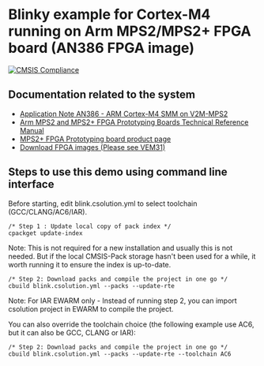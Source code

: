# Blinky example for Cortex-M4 running on Arm MPS2/MPS2+ FPGA board (AN386 FPGA image)
[![CMSIS Compliance](https://img.shields.io/github/actions/workflow/status/Arm-Examples/EW2024_CMSIS-Toolbox/verify-example1_cm4_mps2_an386.yml?logo=arm&logoColor=0091bd&label=CMSIS%20Compliance)](https://www.keil.arm.com/cmsis)

## Documentation related to the system

* [Application Note AN386 - ARM Cortex-M4 SMM on V2M-MPS2](https://developer.arm.com/documentation/dai0386/latest/)
* [Arm MPS2 and MPS2+ FPGA Prototyping Boards Technical Reference Manual](https://developer.arm.com/documentation/100112/latest/)
* [MPS2+ FPGA Prototyping board product page](https://developer.arm.com/Tools%20and%20Software/MPS2%20Plus%20FPGA%20Prototyping%20Board)
* [Download FPGA images (Please see VEM31)](https://developer.arm.com/downloads/-/download-fpga-images)

## Steps to use this demo using command line interface

Before starting, edit blink.csolution.yml to select toolchain (GCC/CLANG/AC6/IAR).

```
/* Step 1 : Update local copy of pack index */
cpackget update-index
```
Note: This is not required for a new installation and usually this is not needed. But if the local CMSIS-Pack storage hasn't been used for a while, it worth running it to ensure the index is up-to-date.
```
/* Step 2: Download packs and compile the project in one go */
cbuild blink.csolution.yml --packs --update-rte
```

Note: For IAR EWARM only - Instead of running step 2, you can import csolution project in EWARM to compile the project.

You can also override the toolchain choice (the following example use AC6, but it can also be GCC, CLANG or IAR):
```
/* Step 2: Download packs and compile the project in one go */
cbuild blink.csolution.yml --packs --update-rte --toolchain AC6
```


